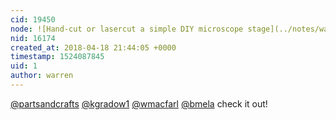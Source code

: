 ```yaml
---
cid: 19450
node: ![Hand-cut or lasercut a simple DIY microscope stage](../notes/warren/04-18-2018/hand-cut-or-lasercut-a-simple-diy-microscope-stage)
nid: 16174
created_at: 2018-04-18 21:44:05 +0000
timestamp: 1524087845
uid: 1
author: warren
---
```


[@partsandcrafts](/profile/partsandcrafts) [@kgradow1](/profile/kgradow1) [@wmacfarl](/profile/wmacfarl) [@bmela](/profile/bmela) check it out! 